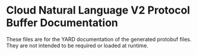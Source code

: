 # Cloud Natural Language V2 Protocol Buffer Documentation

These files are for the YARD documentation of the generated protobuf files.
They are not intended to be required or loaded at runtime.
